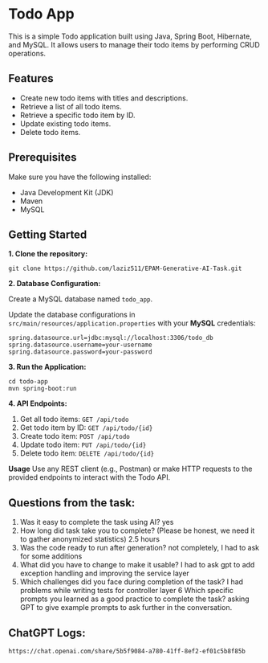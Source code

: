 # Todo App
This is a simple Todo application built using Java, Spring Boot, Hibernate, and MySQL. It allows users to manage their todo items by performing CRUD operations.

## Features
- Create new todo items with titles and descriptions.
- Retrieve a list of all todo items.
- Retrieve a specific todo item by ID.
- Update existing todo items.
- Delete todo items.
  
## Prerequisites
Make sure you have the following installed:

- Java Development Kit (JDK)
- Maven
- MySQL


## Getting Started
**1. Clone the repository:**

```
git clone https://github.com/laziz511/EPAM-Generative-AI-Task.git
```

**2. Database Configuration:**

Create a MySQL database named `todo_app`.

Update the database configurations in `src/main/resources/application.properties` with your **MySQL** credentials:

```
spring.datasource.url=jdbc:mysql://localhost:3306/todo_db
spring.datasource.username=your-username
spring.datasource.password=your-password
```

**3. Run the Application:**

```
cd todo-app
mvn spring-boot:run
```


**4. API Endpoints:**

1. Get all todo items: `GET /api/todo`
2. Get todo item by ID: `GET /api/todo/{id}`
3. Create todo item: `POST /api/todo`
4. Update todo item: `PUT /api/todo/{id}`
5. Delete todo item: `DELETE /api/todo/{id}`

**Usage**
Use any REST client (e.g., Postman) or make HTTP requests to the provided endpoints to interact with the Todo API.


## Questions from the task:

1. Was it easy to complete the task using AI? yes </br>
2. How long did task take you to complete? (Please be honest, we need it to gather anonymized statistics) 2.5 hours
3. Was the code ready to run after generation? not completely, I had to ask for some additions
4. What did you have to change to make it usable? I had to ask gpt to add exception handling and improving the service layer
5. Which challenges did you face during completion of the task? I had problems while writing tests for controller layer
6 Which specific prompts you learned as a good practice to complete the task? asking GPT to give example prompts to ask further in the conversation.


## ChatGPT Logs:
```
https://chat.openai.com/share/5b5f9084-a780-41ff-8ef2-ef01c5b8f85b
```
